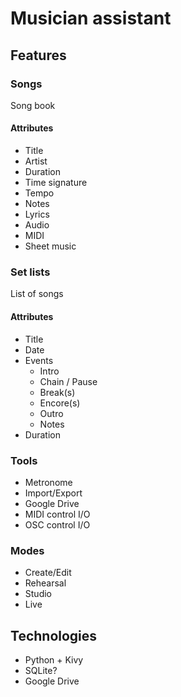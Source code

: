 Musician assistant
==================

Features
--------

### Songs

Song book

#### Attributes

- Title
- Artist
- Duration
- Time signature
- Tempo
- Notes
- Lyrics
- Audio
- MIDI
- Sheet music

### Set lists

List of songs

#### Attributes

- Title
- Date
- Events
  - Intro
  - Chain / Pause
  - Break(s)
  - Encore(s)
  - Outro
  - Notes
- Duration

### Tools

- Metronome
- Import/Export
- Google Drive
- MIDI control I/O
- OSC control I/O

### Modes

- Create/Edit
- Rehearsal
- Studio
- Live

Technologies
------------

- Python + Kivy
- SQLite?
- Google Drive
